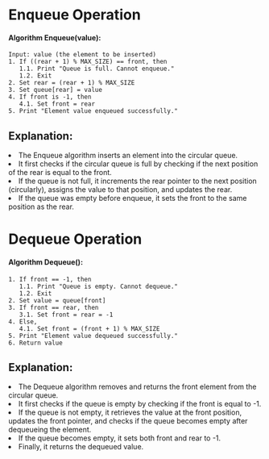# Enqueue Operation

#### Algorithm Enqueue(value):
```
Input: value (the element to be inserted)
1. If ((rear + 1) % MAX_SIZE) == front, then
   1.1. Print "Queue is full. Cannot enqueue."
   1.2. Exit
2. Set rear = (rear + 1) % MAX_SIZE
3. Set queue[rear] = value
4. If front is -1, then
   4.1. Set front = rear
5. Print "Element value enqueued successfully."

```
## Explanation:
    
   <li>The Enqueue algorithm inserts an element into the circular queue. </li>
   <li>It first checks if the circular queue is full by checking if the next position of the rear is equal to the front.</li> 
    <li>If the queue is not full, it increments the rear pointer to the next position (circularly), assigns the value to that position, and updates the rear.</li>
    <li>If the queue was empty before enqueue, it sets the front to the same position as the rear.</li>


# Dequeue Operation
#### Algorithm Dequeue():
```
1. If front == -1, then
   1.1. Print "Queue is empty. Cannot dequeue."
   1.2. Exit
2. Set value = queue[front]
3. If front == rear, then
   3.1. Set front = rear = -1
4. Else,
   4.1. Set front = (front + 1) % MAX_SIZE
5. Print "Element value dequeued successfully."
6. Return value
```

## Explanation:

   <li>The Dequeue algorithm removes and returns the front element from the circular queue.</li> 
   <li>It first checks if the queue is empty by checking if the front is equal to -1.</li> 
   <li> If the queue is not empty, it retrieves the value at the front position, updates the front pointer, and checks if the queue becomes empty after dequeueing the element.</li>
    <li>If the queue becomes empty, it sets both front and rear to -1.</li>
    <li>Finally, it returns the dequeued value.</li>
